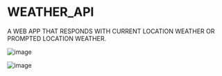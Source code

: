 # WEATHER_API
A WEB APP THAT RESPONDS WITH CURRENT LOCATION WEATHER OR PROMPTED LOCATION WEATHER.

![image](https://github.com/tyagi31/WEATHER_API/assets/93461212/5f24a077-4c5e-4261-9e8e-74554ad93491)

![image](https://github.com/tyagi31/WEATHER_API/assets/93461212/e97f08ce-99fc-4b5f-b1b9-7601529a886e)



